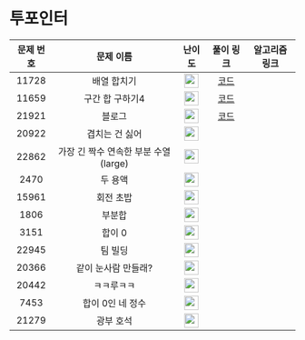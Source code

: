 # 투포인터

문제 번호 | 문제 이름 | 난이도 | 풀이 링크 | 알고리즘 링크 |
:---:|:---:|:---:|:---:|:---:
11728 | 배열 합치기 | <img height="25px" width="25px" src="https://static.solved.ac/tier_small/6.svg"/> | [코드](https://github.com/ap3334/baekjoon/blob/main/%ED%88%AC%ED%8F%AC%EC%9D%B8%ED%84%B0/11728.cpp)
11659 | 구간 합 구하기4 | <img height="25px" width="25px" src="https://static.solved.ac/tier_small/8.svg"/> | [코드](https://github.com/ap3334/baekjoon/blob/main/%ED%88%AC%ED%8F%AC%EC%9D%B8%ED%84%B0/11659.cpp)
21921 | 블로그 |  <img height="25px" width="25px" src="https://static.solved.ac/tier_small/8.svg"/> | [코드](https://github.com/ap3334/baekjoon/blob/main/%ED%88%AC%ED%8F%AC%EC%9D%B8%ED%84%B0/21921.cpp)
20922 | 겹치는 건 싫어 | <img height="25px" width="25px" src="https://static.solved.ac/tier_small/10.svg"/> |
22862 | 가장 긴 짝수 연속한 부분 수열 (large) |<img height="25px" width="25px" src="https://static.solved.ac/tier_small/10.svg"/> |
2470 | 두 용액 | <img height="25px" width="25px" src="https://static.solved.ac/tier_small/11.svg"/> |
15961 | 회전 초밥 | <img height="25px" width="25px" src="https://static.solved.ac/tier_small/12.svg"/> |
1806 | 부분합 | <img height="25px" width="25px" src="https://static.solved.ac/tier_small/12.svg"/> |
3151 | 합이 0 | <img height="25px" width="25px" src="https://static.solved.ac/tier_small/12.svg"/> |
22945 | 팀 빌딩 | <img height="25px" width="25px" src="https://static.solved.ac/tier_small/12.svg"/> |
20366 | 같이 눈사람 만들래? | <img height="25px" width="25px" src="https://static.solved.ac/tier_small/13.svg"/> |
20442 | ㅋㅋ루ㅋㅋ | <img height="25px" width="25px" src="https://static.solved.ac/tier_small/13.svg"/> |
7453 | 합이 0인 네 정수 | <img height="25px" width="25px" src="https://static.solved.ac/tier_small/14.svg"/> |
21279 | 광부 호석 | <img height="25px" width="25px" src="https://static.solved.ac/tier_small/15.svg"/> |
